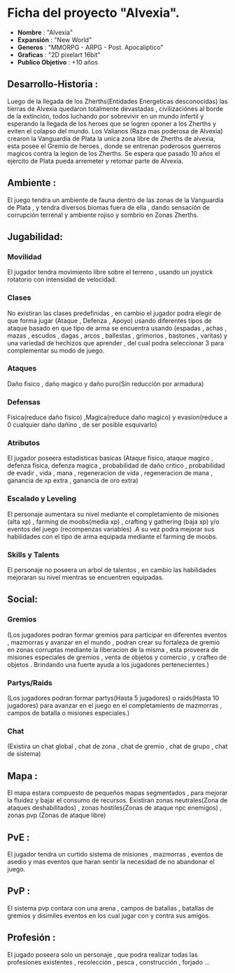 # Ficha del proyecto "Alvexia".

- **Nombre**  : "Alvexia"
- **Expansión** : "New World"
- **Generos** : "MMORPG - ARPG - Post. Apocaliptico"
- **Graficas** : "2D pixelart 16bit"
- **Publico Objetivo** : +10 años


## Desarrollo-Historia :
Luego de la llegada de los Zherths(Entidades Energeticas desconocidas) las tierras de Alvexia quedaron totalmente devastadas , civilizaciónes al borde de la extinción, todos luchando por sobrevivir en un mundo infertil y esperando la llegada de los heroes que se logren oponer a los Zherths y eviten el colapso del mundo. Los Valianos (Raza mas poderosa de Alvexia) crearon la Vanguardia de Plata la unica zona libre de Zherths de alvexia, esta posee el Gremio de heroes , donde se entrenan poderosos guerreros magicos contra la legion de los Zherths. Se espera que pasado 10 años el ejercito de Plata pueda arremeter y retomar parte de Alvexia.

## Ambiente :
El juego tendra un ambiente de fauna dentro de las zonas de la Vanguardia de Plata , y tendra diversos biomas fuera de ella , dando sensación de corrupción terrenal y ambiente rojiso y sombrio en Zonas Zherths.


## Jugabilidad:

### Movilidad
 El jugador tendra movimiento libre sobre el terreno , usando un joystick rotatorio con intensidad de velocidad.

### Clases
No existiran las clases predefinidas , en cambio el jugador podra elegir de que forma jugar (Ataque , Defenza , Apoyo) usando diferentes tipos de ataque basado en que tipo de arma se encuentra usando (espadas , achas , mazas , escudos , dagas , arcos , ballestas , grimorios , bastones , varitas)
y una variedad de hechizos que aprender , del cual podra seleccionar 3 para complementar su modo de juego.

### Ataques
Daño fisico , daño magico y daño puro(Sin reducción por armadura)

### Defensas
Fisica(reduce daño fisico) ,Magica(reduce daño magico) y evasion(reduce a 0 cualquier daño dañino , de ser posible esquivarlo)

### Atributos
El jugador poseera estadisticas basicas (Ataque fisico, ataque magico , defenza fisica, defenza magica , probabilidad de daño critico , probabilidad de evadir , vida , mana , regeneracion de vida , regeneracion de mana , ganancia de xp extra , ganancia de oro extra)

### Escalado y Leveling
 El personaje aumentara su nivel mediante el completamiento de misiones (alta xp) , farming de moobs(media xp) , crafting y gathering (baja xp) y/o eventos del juego (recompenzas variables) .A su vez podra mejorar sus habilidades con el tipo de arma equipada mediante el farming de moobs.

### Skills y Talents
El personaje no poseera un arbol de talentos , en cambio las habilidades mejoraran su nivel mientras se encuentren equipadas.

## Social: 

### Gremios
(Los jugadores podran formar gremios para participar en diferentes eventos , mazmorras y avanzar en el mundo , podran crear su fortaleza de gremio en zonas corruptas mediante la liberacion de la misma , esta proveera de misiones especiales de gremios , venta de objetos y comercio , y crafteo de objetos . Brindando una fuerte ayuda a los jugadores pertenecientes.) 

### Partys/Raids
 (Los jugadores podran formar partys(Hasta 5 jugadores) o raids(Hasta 10 jugadores) para avanzar en el juego en el completamiento de mazmorras , campos de batalla o misiones especiales.)
### Chat
 (Existira un chat global , chat de zona , chat de gremio , chat de grupo , chat de sistema)

## Mapa :
El mapa estara compuesto de pequeños mapas segmentados , para mejorar la fluidez y bajar el consumo de recursos. Existiran zonas neutrales(Zona de ataques deshabilitados) , zonas hostiles(Zonas de ataque npc enemigos) , zonas pvp (Zonas de ataque libre)

## PvE :
El jugador tendra un curtido sistema de misiones , mazmorras , eventos de asedio y mas eventos que haran sentir la necesidad de no abandonar el juego.

## PvP :
El sistema pvp contara con una arena , campos de batallas , batallas de gremios y disimiles eventos en los cual jugar con y contra sus amigos.


## Profesión :
El jugado poseera solo un personaje , que podra realizar todas las profesiones existentes , recolección  , pesca , construcción , forjado ...